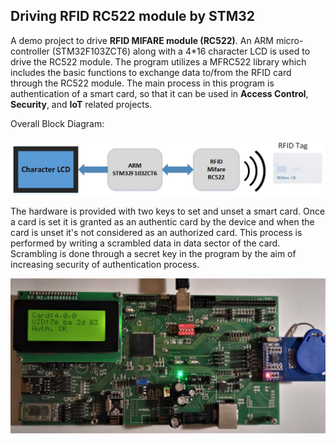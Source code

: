 ﻿## Driving RFID RC522 module by STM32 

A demo project to drive **RFID MIFARE module (RC522)**. An ARM micro-controller (STM32F103ZCT6) along with a 4*16 character LCD is used to drive the RC522 module. The program utilizes a MFRC522 library which includes the basic functions to exchange data to/from the RFID card through the RC522 module. The main process in this program is authentication of a smart card, so that it can be used in **Access Control**, **Security**, and **IoT** related projects. 

Overall Block Diagram:

![Overall block diagram:](Extras/Drawing1.jpg)

The hardware is provided with two keys to set and unset a smart card. Once a card is set it is granted as an authentic card by the device and when the card is unset it's not considered as an authorized card. This process is performed by writing a scrambled data in data sector of the card. Scrambling is done through a secret key in the program by the aim of increasing security of authentication process.     

![board image](Extras/IMAGE.jpg)


